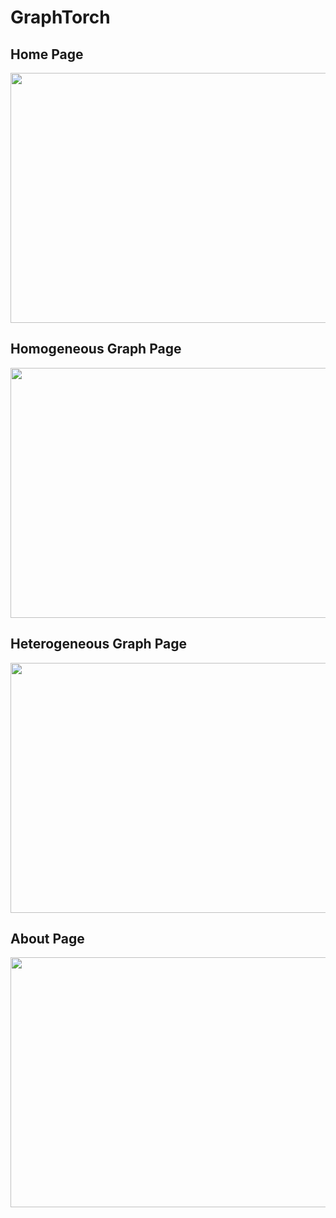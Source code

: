 # GraphTorch

## Home Page
<p align="center">
   <img src="https://github.com/RagnaroWA/graphTorch/blob/assets/image/home-page.gif" width="850" height="400" />
</p>

## Homogeneous Graph Page
<p align="center">
   <img src="https://github.com/RagnaroWA/graphTorch/blob/assets/image/home-page.gif" width="850" height="400" />
</p>

## Heterogeneous Graph Page
<p align="center">
   <img src="https://github.com/RagnaroWA/graphTorch/blob/assets/image/home-page.gif" width="850" height="400" />
</p>

## About Page
<p align="center">
   <img src="https://github.com/RagnaroWA/graphTorch/blob/assets/image/home-page.gif" width="850" height="400" />
</p>
